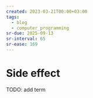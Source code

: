 ```yaml
---
created: 2023-03-21T00:00+03:00
tags:
  - blog
  - computer_programming
sr-due: 2025-09-13
sr-interval: 65
sr-ease: 169
---
```


# Side effect

TODO: add term
